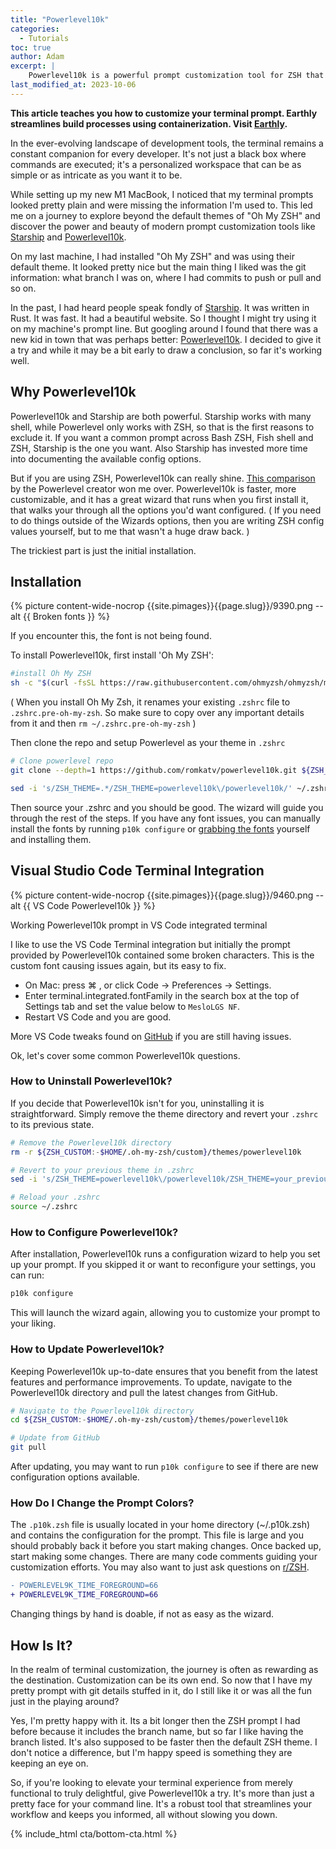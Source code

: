 ```yaml
---
title: "Powerlevel10k"
categories:
  - Tutorials
toc: true
author: Adam
excerpt: |
    Powerlevel10k is a powerful prompt customization tool for ZSH that offers speed, customization, and a helpful configuration wizard. It elevates the terminal experience by providing a personalized and informative workspace for developers.
last_modified_at: 2023-10-06
---
```

**This article teaches you how to customize your terminal prompt. Earthly streamlines build processes using containerization. Visit [Earthly](/).**

In the ever-evolving landscape of development tools, the terminal remains a constant companion for every developer. It's not just a black box where commands are executed; it's a personalized workspace that can be as simple or as intricate as you want it to be.

While setting up my new M1 MacBook, I noticed that my terminal prompts looked pretty plain and were missing the information I'm used to. This led me on a journey to explore beyond the default themes of "Oh My ZSH" and discover the power and beauty of modern prompt customization tools like [Starship](https://starship.rs/) and [Powerlevel10k](https://github.com/romkatv/powerlevel10k).

On my last machine, I had installed "Oh My ZSH" and was using their default theme. It looked pretty nice but the main thing I liked was the git information: what branch I was on, where I had commits to push or pull and so on.

In the past, I had heard people speak fondly of [Starship](https://starship.rs/). It was written in Rust. It was fast. It had a beautiful website. So I thought I might try using it on my machine's prompt line. But googling around I found that there was a new kid in town that was perhaps better: [Powerlevel10k](https://github.com/romkatv/powerlevel10k). I decided to give it a try and while it may be a bit early to draw a conclusion, so far it's working well.

## Why Powerlevel10k

Powerlevel10k and Starship are both powerful. Starship works with many shell, while Powerlevel only works with ZSH, so that is the first reasons to exclude it. If you want a common prompt across Bash ZSH, Fish shell and ZSH, Starship is the one you want. Also Starship has invested more time into documenting the available config options.

But if you are using ZSH, Powerlevel10k can really shine. [This comparison](https://www.reddit.com/r/zsh/comments/10k0g93/starship_or_powerlevel10k/) by the Powerlevel creator won me over. Powerlevel10k is faster, more customizable, and it has a great wizard that runs when you first install it, that walks your through all the options you'd want configured. ( If you need to do things outside of the Wizards options, then you are writing ZSH config values yourself, but to me that wasn't a huge draw back. )

The trickiest part is just the initial installation.

## Installation

{% picture content-wide-nocrop {{site.pimages}}{{page.slug}}/9390.png --alt {{ Broken fonts }} %}
<figcaption>If you encounter this, the font is not being found.</figcaption>

To install Powerlevel10k, first install 'Oh My ZSH':

~~~{.bash caption=">_"}
#install Oh My ZSH
sh -c "$(curl -fsSL https://raw.githubusercontent.com/ohmyzsh/ohmyzsh/master/tools/install.sh)"

~~~

( When you install Oh My Zsh, it renames your existing `.zshrc` file to `.zshrc.pre-oh-my-zsh`. So make sure to copy over any important details from it and then `rm ~/.zshrc.pre-oh-my-zsh` )

Then clone the repo and setup Powerlevel as your theme in `.zshrc`

~~~{.bash caption=">_"}
# Clone powerlevel repo
git clone --depth=1 https://github.com/romkatv/powerlevel10k.git ${ZSH_CUSTOM:-$HOME/.oh-my-zsh/custom}/themes/powerlevel10k

sed -i 's/ZSH_THEME=.*/ZSH_THEME=powerlevel10k\/powerlevel10k/' ~/.zshrc
~~~

Then source your .zshrc and you should be good. The wizard will guide you through the rest of the steps. If you have any font issues, you can manually install the fonts by running `p10k configure` or [grabbing the fonts](https://github.com/romkatv/powerlevel10k/blob/master/font.md) yourself and installing them.

## Visual Studio Code Terminal Integration

{% picture content-wide-nocrop {{site.pimages}}{{page.slug}}/9460.png --alt {{ VS Code Powerlevel10k }} %}
<figcaption>Working Powerlevel10k prompt in VS Code integrated terminal</figcaption>

I like to use the VS Code Terminal integration but initially the prompt provided by Powerlevel10k contained some broken characters. This is the custom font causing issues again, but its easy to fix.

- On Mac: press ⌘ , or click Code → Preferences → Settings.
- Enter terminal.integrated.fontFamily in the search box at the top of Settings tab and set the value below to `MesloLGS NF`.
- Restart VS Code and you are good.

More VS Code tweaks found on [GitHub](https://github.com/romkatv/powerlevel10k/issues/671) if you are still having issues.

Ok, let's cover some common Powerlevel10k questions.

### How to Uninstall Powerlevel10k?

If you decide that Powerlevel10k isn't for you, uninstalling it is straightforward. Simply remove the theme directory and revert your `.zshrc` to its previous state.

~~~{.bash caption=">_"}
# Remove the Powerlevel10k directory
rm -r ${ZSH_CUSTOM:-$HOME/.oh-my-zsh/custom}/themes/powerlevel10k

# Revert to your previous theme in .zshrc
sed -i 's/ZSH_THEME=powerlevel10k\/powerlevel10k/ZSH_THEME=your_previous_theme/' ~/.zshrc

# Reload your .zshrc
source ~/.zshrc
~~~

### How to Configure Powerlevel10k?

After installation, Powerlevel10k runs a configuration wizard to help you set up your prompt. If you skipped it or want to reconfigure your settings, you can run:

~~~{.bash caption=">_"}
p10k configure
~~~

This will launch the wizard again, allowing you to customize your prompt to your liking.

### How to Update Powerlevel10k?

Keeping Powerlevel10k up-to-date ensures that you benefit from the latest features and performance improvements. To update, navigate to the Powerlevel10k directory and pull the latest changes from GitHub.

~~~{.bash caption=">_"}
# Navigate to the Powerlevel10k directory
cd ${ZSH_CUSTOM:-$HOME/.oh-my-zsh/custom}/themes/powerlevel10k

# Update from GitHub
git pull
~~~

After updating, you may want to run `p10k configure` to see if there are new configuration options available.

### How Do I Change the Prompt Colors?

The `.p10k.zsh` file is usually located in your home directory (~/.p10k.zsh) and contains the configuration for the prompt. This file is large and you should probably back it before you start making changes. Once backed up, start making some changes. There are many code comments guiding your customization efforts. You may also want to just ask questions on [r/ZSH](https://www.reddit.com/r/zsh/comments/1150mm2/how_can_i_customise_the_colour_of_the_time_for/).

~~~{.diff caption="~/.p10k.zsh"}
- POWERLEVEL9K_TIME_FOREGROUND=66
+ POWERLEVEL9K_TIME_FOREGROUND=66
~~~

<figcaption>Changing things by hand is doable, if not as easy as the wizard.</figcaption>

## How Is It?

In the realm of terminal customization, the journey is often as rewarding as the destination. Customization can be its own end. So now that I have my pretty prompt with git details stuffed in it, do I still like it or was all the fun just in the playing around?

Yes, I'm pretty happy with it. Its a bit longer then the ZSH prompt I had before because it includes the branch name, but so far I like having the branch listed. It's also supposed to be faster then the default ZSH theme. I don't notice a difference, but I'm happy speed is something they are keeping an eye on.

So, if you're looking to elevate your terminal experience from merely functional to truly delightful, give Powerlevel10k a try. It's more than just a pretty face for your command line. It's a robust tool that streamlines your workflow and keeps you informed, all without slowing you down.

{% include_html cta/bottom-cta.html %}